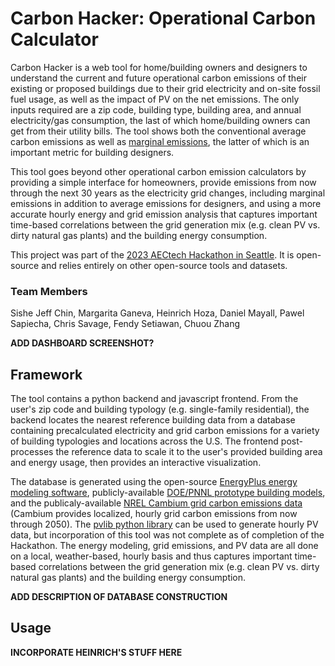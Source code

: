 # Carbon Hacker: Operational Carbon Calculator

Carbon Hacker is a web tool for home/building owners and designers to understand the current and future operational carbon
emissions of their existing or proposed buildings due to their grid electricity and on-site fossil fuel usage, as well as the
impact of PV on the net emissions.
The only inputs required are a zip code, building type, building area, and annual electricity/gas consumption, the last of
which home/building owners can get from their utility bills.
The tool shows both the conventional average carbon emissions as well as [marginal emissions](https://lmnarchitects.com/lmn-research/13-operational-carbon-design-process),
the latter of which is an important metric for building designers.

This tool goes beyond other operational carbon emission calculators by providing a simple interface for homeowners, provide
emissions from now through the next 30 years as the electricity grid changes, including marginal emissions in addition to
average emissions for designers, and using a more accurate hourly energy and grid emission analysis that captures
important time-based correlations between the grid generation mix (e.g. clean PV vs. dirty natural gas plants) and the
building energy consumption.

This project was part of the [2023 AECtech Hackathon in Seattle](https://www.aectech.us/seattle-hackathon).  It is open-source
and relies entirely on other open-source tools and datasets.

### Team Members
Sishe Jeff Chin, Margarita Ganeva, Heinrich Hoza, Daniel Mayall, Pawel Sapiecha, Chris Savage, Fendy Setiawan, Chuou Zhang

**ADD DASHBOARD SCREENSHOT?**

## Framework

The tool contains a python backend and javascript frontend.  From the user's zip code and building typology (e.g. single-family
residential), the backend locates the nearest reference building data from a database containing precalculated electricity and
grid carbon emissions for a variety of building typologies and locations across the U.S. The frontend post-processes the reference
data to scale it to the user's provided building area and energy usage, then provides an interactive visualization.

The database is generated using the open-source [EnergyPlus energy modeling software](https://energyplus.net/),
publicly-available [DOE/PNNL prototype building models](https://www.energycodes.gov/prototype-building-models),
and the publicaly-available [NREL Cambium grid carbon emissions data](https://scenarioviewer.nrel.gov/)
(Cambium provides localized, hourly grid carbon emissions from now through 2050).
The [pvlib python library](https://pvpmc.sandia.gov/applications/pv_lib-toolbox/) can be used to generate hourly PV data,
but incorporation of this tool was not complete as of completion of the Hackathon.
The energy modeling, grid emissions, and PV data are all done on a local, weather-based, hourly basis and thus captures
important time-based correlations between the grid generation mix (e.g. clean PV vs. dirty natural gas plants) and the
building energy consumption.

**ADD DESCRIPTION OF DATABASE CONSTRUCTION**


## Usage

**INCORPORATE HEINRICH'S STUFF HERE**
